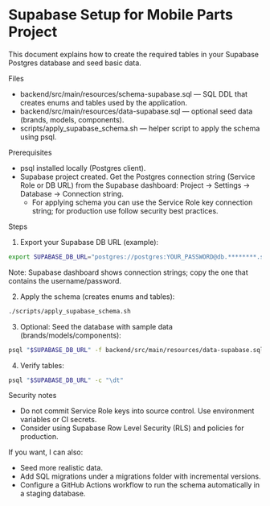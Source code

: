 # Supabase Setup for Mobile Parts Project

This document explains how to create the required tables in your Supabase Postgres database and seed basic data.

Files
- backend/src/main/resources/schema-supabase.sql — SQL DDL that creates enums and tables used by the application.
- backend/src/main/resources/data-supabase.sql — optional seed data (brands, models, components).
- scripts/apply_supabase_schema.sh — helper script to apply the schema using psql.

Prerequisites
- psql installed locally (Postgres client).
- Supabase project created. Get the Postgres connection string (Service Role or DB URL) from the Supabase dashboard: Project → Settings → Database → Connection string.
  - For applying schema you can use the Service Role key connection string; for production use follow security best practices.

Steps
1. Export your Supabase DB URL (example):

```bash
export SUPABASE_DB_URL="postgres://postgres:YOUR_PASSWORD@db.********.supabase.co:5432/postgres"
```

Note: Supabase dashboard shows connection strings; copy the one that contains the username/password.

2. Apply the schema (creates enums and tables):

```bash
./scripts/apply_supabase_schema.sh
```

3. Optional: Seed the database with sample data (brands/models/components):

```bash
psql "$SUPABASE_DB_URL" -f backend/src/main/resources/data-supabase.sql
```

4. Verify tables:

```bash
psql "$SUPABASE_DB_URL" -c "\dt"
```

Security notes
- Do not commit Service Role keys into source control. Use environment variables or CI secrets.
- Consider using Supabase Row Level Security (RLS) and policies for production.

If you want, I can also:
- Seed more realistic data.
- Add SQL migrations under a migrations folder with incremental versions.
- Configure a GitHub Actions workflow to run the schema automatically in a staging database.



